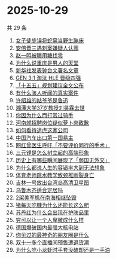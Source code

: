 # 2025-10-29

共 29 条

<!-- BEGIN ZHIHUSEARCH -->
<!-- 最后更新时间 Wed Oct 29 2025 13:18:33 GMT+0800 (China Standard Time) -->

1. [女子徒步误将蛇窝当野生蹦床](https://www.zhihu.com/search?q=%E5%A5%B3%E5%AD%90%E5%BE%92%E6%AD%A5%E8%AF%AF%E5%B0%86%E8%9B%87%E7%AA%9D%E5%BD%93%E9%87%8E%E7%94%9F%E8%B9%A6%E5%BA%8A)
1. [安倍晋三遇刺案嫌疑人认罪](https://www.zhihu.com/search?q=%E5%AE%89%E5%80%8D%E6%99%8B%E4%B8%89%E9%81%87%E5%88%BA%E6%A1%88%E5%AB%8C%E7%96%91%E4%BA%BA%E8%AE%A4%E7%BD%AA)
1. [赵一鸣被曝用糖找零](https://www.zhihu.com/search?q=%E8%B5%B5%E4%B8%80%E9%B8%A3%E8%A2%AB%E6%9B%9D%E7%94%A8%E7%B3%96%E6%89%BE%E9%9B%B6)
1. [为什么说重庆是男人的天堂](https://www.zhihu.com/search?q=%E4%B8%BA%E4%BB%80%E4%B9%88%E8%AF%B4%E9%87%8D%E5%BA%86%E6%98%AF%E7%94%B7%E4%BA%BA%E7%9A%84%E5%A4%A9%E5%A0%82)
1. [新华社发表钟台文署名文章](https://www.zhihu.com/search?q=%E6%96%B0%E5%8D%8E%E7%A4%BE%E5%8F%91%E8%A1%A8%E9%92%9F%E5%8F%B0%E6%96%87%E7%BD%B2%E5%90%8D%E6%96%87%E7%AB%A0)
1. [GEN 3:1 淘汰 HLE 晋级四强](https://www.zhihu.com/search?q=GEN%203%3A1%20%E6%B7%98%E6%B1%B0%20HLE%20%E6%99%8B%E7%BA%A7%E5%9B%9B%E5%BC%BA)
1. [「十五五」规划建议全文公布](https://www.zhihu.com/search?q=%E3%80%8C%E5%8D%81%E4%BA%94%E4%BA%94%E3%80%8D%E8%A7%84%E5%88%92%E5%BB%BA%E8%AE%AE%E5%85%A8%E6%96%87%E5%85%AC%E5%B8%83)
1. [有什么骇人听闻的真实案件](https://www.zhihu.com/search?q=%E6%9C%89%E4%BB%80%E4%B9%88%E9%AA%87%E4%BA%BA%E5%90%AC%E9%97%BB%E7%9A%84%E7%9C%9F%E5%AE%9E%E6%A1%88%E4%BB%B6)
1. [许绍雄的姑爷爷是鲁迅](https://www.zhihu.com/search?q=%E8%AE%B8%E7%BB%8D%E9%9B%84%E7%9A%84%E5%A7%91%E7%88%B7%E7%88%B7%E6%98%AF%E9%B2%81%E8%BF%85)
1. [湘潭大学37岁教授刘昊霖去世](https://www.zhihu.com/search?q=%E6%B9%98%E6%BD%AD%E5%A4%A7%E5%AD%A637%E5%B2%81%E6%95%99%E6%8E%88%E5%88%98%E6%98%8A%E9%9C%96%E5%8E%BB%E4%B8%96)
1. [你因为什么而打赏过骑手](https://www.zhihu.com/search?q=%E4%BD%A0%E5%9B%A0%E4%B8%BA%E4%BB%80%E4%B9%88%E8%80%8C%E6%89%93%E8%B5%8F%E8%BF%87%E9%AA%91%E6%89%8B)
1. [河南就招聘岗位疑似萝卜岗致歉](https://www.zhihu.com/search?q=%E6%B2%B3%E5%8D%97%E5%B0%B1%E6%8B%9B%E8%81%98%E5%B2%97%E4%BD%8D%E7%96%91%E4%BC%BC%E8%90%9D%E5%8D%9C%E5%B2%97%E8%87%B4%E6%AD%89)
1. [如何看待途虎这家公司](https://www.zhihu.com/search?q=%E5%A6%82%E4%BD%95%E7%9C%8B%E5%BE%85%E9%80%94%E8%99%8E%E8%BF%99%E5%AE%B6%E5%85%AC%E5%8F%B8)
1. [中国汽车出口第一国易主](https://www.zhihu.com/search?q=%E4%B8%AD%E5%9B%BD%E6%B1%BD%E8%BD%A6%E5%87%BA%E5%8F%A3%E7%AC%AC%E4%B8%80%E5%9B%BD%E6%98%93%E4%B8%BB)
1. [网红曾医生呼吁「不要评价同行的手术」](https://www.zhihu.com/search?q=%E7%BD%91%E7%BA%A2%E6%9B%BE%E5%8C%BB%E7%94%9F%E5%91%BC%E5%90%81%E3%80%8C%E4%B8%8D%E8%A6%81%E8%AF%84%E4%BB%B7%E5%90%8C%E8%A1%8C%E7%9A%84%E6%89%8B%E6%9C%AF%E3%80%8D)
1. [三元锂是怎么树立起的高端形象](https://www.zhihu.com/search?q=%E4%B8%89%E5%85%83%E9%94%82%E6%98%AF%E6%80%8E%E4%B9%88%E6%A0%91%E7%AB%8B%E8%B5%B7%E7%9A%84%E9%AB%98%E7%AB%AF%E5%BD%A2%E8%B1%A1)
1. [历史上有哪些瞬间展现了「弱国无外交」](https://www.zhihu.com/search?q=%E5%8E%86%E5%8F%B2%E4%B8%8A%E6%9C%89%E5%93%AA%E4%BA%9B%E7%9E%AC%E9%97%B4%E5%B1%95%E7%8E%B0%E4%BA%86%E3%80%8C%E5%BC%B1%E5%9B%BD%E6%97%A0%E5%A4%96%E4%BA%A4%E3%80%8D)
1. [为什么都说人生的容错率大到无法想象](https://www.zhihu.com/search?q=%E4%B8%BA%E4%BB%80%E4%B9%88%E9%83%BD%E8%AF%B4%E4%BA%BA%E7%94%9F%E7%9A%84%E5%AE%B9%E9%94%99%E7%8E%87%E5%A4%A7%E5%88%B0%E6%97%A0%E6%B3%95%E6%83%B3%E8%B1%A1)
1. [体育老师跳水教学致颈椎断裂身亡](https://www.zhihu.com/search?q=%E4%BD%93%E8%82%B2%E8%80%81%E5%B8%88%E8%B7%B3%E6%B0%B4%E6%95%99%E5%AD%A6%E8%87%B4%E9%A2%88%E6%A4%8E%E6%96%AD%E8%A3%82%E8%BA%AB%E4%BA%A1)
1. [吉林一号放出台湾岛高清卫星图](https://www.zhihu.com/search?q=%E5%90%89%E6%9E%97%E4%B8%80%E5%8F%B7%E6%94%BE%E5%87%BA%E5%8F%B0%E6%B9%BE%E5%B2%9B%E9%AB%98%E6%B8%85%E5%8D%AB%E6%98%9F%E5%9B%BE)
1. [乌鲁木齐适合定居吗](https://www.zhihu.com/search?q=%E4%B9%8C%E9%B2%81%E6%9C%A8%E9%BD%90%E9%80%82%E5%90%88%E5%AE%9A%E5%B1%85%E5%90%97)
1. [2架美军机在南海相继坠毁](https://www.zhihu.com/search?q=2%E6%9E%B6%E7%BE%8E%E5%86%9B%E6%9C%BA%E5%9C%A8%E5%8D%97%E6%B5%B7%E7%9B%B8%E7%BB%A7%E5%9D%A0%E6%AF%81)
1. [猪每天吃糠为什么还能长这么肥](https://www.zhihu.com/search?q=%E7%8C%AA%E6%AF%8F%E5%A4%A9%E5%90%83%E7%B3%A0%E4%B8%BA%E4%BB%80%E4%B9%88%E8%BF%98%E8%83%BD%E9%95%BF%E8%BF%99%E4%B9%88%E8%82%A5)
1. [苏丹红为什么会出现在护肤品里](https://www.zhihu.com/search?q=%E8%8B%8F%E4%B8%B9%E7%BA%A2%E4%B8%BA%E4%BB%80%E4%B9%88%E4%BC%9A%E5%87%BA%E7%8E%B0%E5%9C%A8%E6%8A%A4%E8%82%A4%E5%93%81%E9%87%8C)
1. [穷可以让一个人卑微成什么样](https://www.zhihu.com/search?q=%E7%A9%B7%E5%8F%AF%E4%BB%A5%E8%AE%A9%E4%B8%80%E4%B8%AA%E4%BA%BA%E5%8D%91%E5%BE%AE%E6%88%90%E4%BB%80%E4%B9%88%E6%A0%B7)
1. [德国爆破国内最强大核电站](https://www.zhihu.com/search?q=%E5%BE%B7%E5%9B%BD%E7%88%86%E7%A0%B4%E5%9B%BD%E5%86%85%E6%9C%80%E5%BC%BA%E5%A4%A7%E6%A0%B8%E7%94%B5%E7%AB%99)
1. [你见过的最神奇的朋友圈是什么](https://www.zhihu.com/search?q=%E4%BD%A0%E8%A7%81%E8%BF%87%E7%9A%84%E6%9C%80%E7%A5%9E%E5%A5%87%E7%9A%84%E6%9C%8B%E5%8F%8B%E5%9C%88%E6%98%AF%E4%BB%80%E4%B9%88)
1. [双十一多个直播间预售遭退货潮](https://www.zhihu.com/search?q=%E5%8F%8C%E5%8D%81%E4%B8%80%E5%A4%9A%E4%B8%AA%E7%9B%B4%E6%92%AD%E9%97%B4%E9%A2%84%E5%94%AE%E9%81%AD%E9%80%80%E8%B4%A7%E6%BD%AE)
1. [为什么吃小龙虾时手套没破却还是一手油](https://www.zhihu.com/search?q=%E4%B8%BA%E4%BB%80%E4%B9%88%E5%90%83%E5%B0%8F%E9%BE%99%E8%99%BE%E6%97%B6%E6%89%8B%E5%A5%97%E6%B2%A1%E7%A0%B4%E5%8D%B4%E8%BF%98%E6%98%AF%E4%B8%80%E6%89%8B%E6%B2%B9)

<!-- END ZHIHUSEARCH -->
